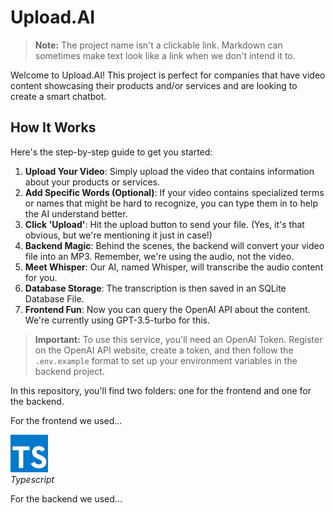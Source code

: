 
# Upload.AI
> **Note:** The project name isn't a clickable link. Markdown can sometimes make text look like a link when we don't intend it to.

Welcome to Upload.AI! This project is perfect for companies that have video content showcasing their products and/or services and are looking to create a smart chatbot.

## How It Works
Here's the step-by-step guide to get you started:

1. **Upload Your Video**: Simply upload the video that contains information about your products or services.
2. **Add Specific Words (Optional)**: If your video contains specialized terms or names that might be hard to recognize, you can type them in to help the AI understand better.
3. **Click 'Upload'**: Hit the upload button to send your file. (Yes, it's that obvious, but we're mentioning it just in case!)
4. **Backend Magic**: Behind the scenes, the backend will convert your video file into an MP3. Remember, we're using the audio, not the video.
5. **Meet Whisper**: Our AI, named Whisper, will transcribe the audio content for you.
6. **Database Storage**: The transcription is then saved in an SQLite Database File.
7. **Frontend Fun**: Now you can query the OpenAI API about the content. We're currently using GPT-3.5-turbo for this.

> **Important:** To use this service, you'll need an OpenAI Token. Register on the OpenAI API website, create a token, and then follow the `.env.example` format to set up your environment variables in the backend project.

In this repository, you'll find two folders: one for the frontend and one for the backend.


For the frontend we used...

<div>
  <img src='/frontend/public/Stacks/typescript.jpg' width="60px"/>
</div>
<div>
  <i>Typescript</i>
</div>


For the backend we used...


